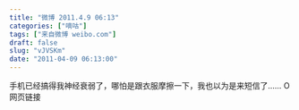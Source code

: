 ```yaml
---
title: "微博 2011.4.9 06:13"
categories: ["嘀咕"]
tags: ["来自微博 weibo.com"]
draft: false
slug: "vJVSKm"
date: "2011-04-09 06:13:00"
---
```


<p>手机已经搞得我神经衰弱了，哪怕是跟衣服摩擦一下，我也以为是来短信了…… O网页链接 ​​​​</p>
